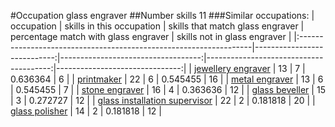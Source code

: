 #Occupation glass engraver
##Number skills 11
###Similar occupations:
| occupation                                                        |   skills in this occupation |   skills that match glass engraver |   percentage match with glass engraver |   skills not in glass engraver |
|:------------------------------------------------------------------|----------------------------:|-----------------------------------:|---------------------------------------:|-------------------------------:|
| [jewellery engraver](jewellery_engraver.md)                       |                          13 |                                  7 |                               0.636364 |                              6 |
| [printmaker](printmaker.md)                                       |                          22 |                                  6 |                               0.545455 |                             16 |
| [metal engraver](metal_engraver.md)                               |                          13 |                                  6 |                               0.545455 |                              7 |
| [stone engraver](stone_engraver.md)                               |                          16 |                                  4 |                               0.363636 |                             12 |
| [glass beveller](glass_beveller.md)                               |                          15 |                                  3 |                               0.272727 |                             12 |
| [glass installation supervisor](glass_installation_supervisor.md) |                          22 |                                  2 |                               0.181818 |                             20 |
| [glass polisher](glass_polisher.md)                               |                          14 |                                  2 |                               0.181818 |                             12 |
